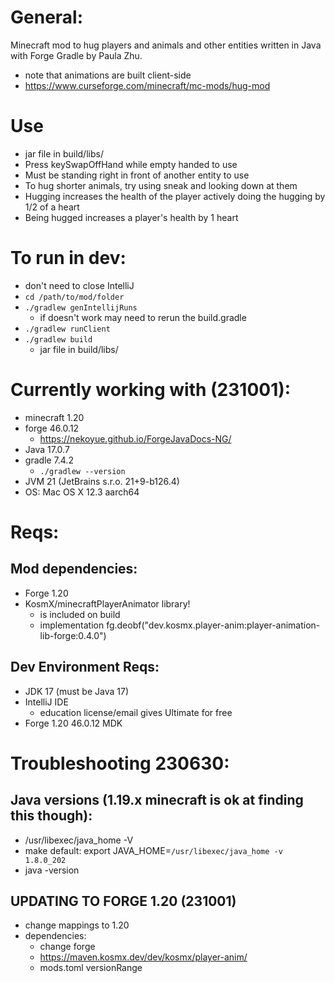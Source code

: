 # General:
Minecraft mod to hug players and animals and other entities written in Java with Forge Gradle by Paula Zhu.
- note that animations are built client-side
- https://www.curseforge.com/minecraft/mc-mods/hug-mod

# Use
- jar file in build/libs/
- Press keySwapOffHand while empty handed to use
- Must be standing right in front of another entity to use
- To hug shorter animals, try using sneak and looking down at them
- Hugging increases the health of the player actively doing the hugging by 1/2 of a heart
- Being hugged increases a player's health by 1 heart

# To run in dev:
- don't need to close IntelliJ
- `cd /path/to/mod/folder`
- `./gradlew genIntellijRuns`
    - if doesn't work may need to rerun the build.gradle
- `./gradlew runClient`
- `./gradlew build`
    - jar file in build/libs/

# Currently working with (231001):
- minecraft 1.20
- forge 46.0.12
    - https://nekoyue.github.io/ForgeJavaDocs-NG/
- Java 17.0.7
- gradle 7.4.2
    - `./gradlew --version`
- JVM 21 (JetBrains s.r.o. 21+9-b126.4)
- OS: Mac OS X 12.3 aarch64

# Reqs:

## Mod dependencies:
- Forge 1.20
- KosmX/minecraftPlayerAnimator library!
    - is included on build
    - implementation fg.deobf("dev.kosmx.player-anim:player-animation-lib-forge:0.4.0")

## Dev Environment Reqs:
- JDK 17 (must be Java 17)
- IntelliJ IDE
    - education license/email gives Ultimate for free
- Forge 1.20 46.0.12 MDK

# Troubleshooting 230630:

## Java versions (1.19.x minecraft is ok at finding this though):
- /usr/libexec/java_home -V
- make default: export JAVA_HOME=`/usr/libexec/java_home -v 1.8.0_202`
- java -version

## UPDATING TO FORGE 1.20 (231001)
- change mappings to 1.20
- dependencies:
    - change forge
    - https://maven.kosmx.dev/dev/kosmx/player-anim/
    - mods.toml versionRange